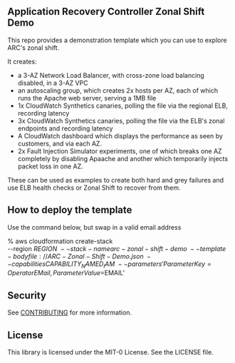 ## Application Recovery Controller Zonal Shift Demo

This repo provides a demonstration template which you can use to explore ARC's zonal shift.

It creates: 

* a 3-AZ Network Load Balancer, with cross-zone load balancing disabled, in a 3-AZ VPC
* an autoscaling group, which creates 2x hosts per AZ, each of which runs the Apache web server, serving a 1MB file
* 1x CloudWatch Synthetics canaries, polling the file via the regional ELB, recording latency
* 3x CloudWatch Synthetics canaries, polling the file via the ELB's zonal endpoints and recording latency
* A CloudWatch dashboard which displays the performance as seen by customers, and via each AZ.
* 2x Fault Injection Simulator experiments, one of which breaks one AZ completely by disabling Apaache and another which temporarily injects packet loss in one AZ.

These can be used as examples to create both hard and grey failures and use
ELB health checks or Zonal Shift to recover from them.

## How to deploy the template

Use the command below, but swap in a valid email address

% aws cloudformation create-stack \
        --region $REGION \
        --stack-name arc-zonal-shift-demo \
        --template-body file://ARC-Zonal-Shift-Demo.json  \
        --capabilities CAPABILITY_NAMED_IAM \
        --parameters 'ParameterKey=OperatorEMail,ParameterValue=$EMAIL'

## Security

See [CONTRIBUTING](CONTRIBUTING.md#security-issue-notifications) for more information.

## License

This library is licensed under the MIT-0 License. See the LICENSE file.

